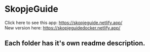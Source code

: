 # SkopjeGuide
Click here to see this app: https://skopjeguide.netlify.app/         
New version here: https://skopjeguidedocker.netlify.app/
## Each folder has it's own readme description.

